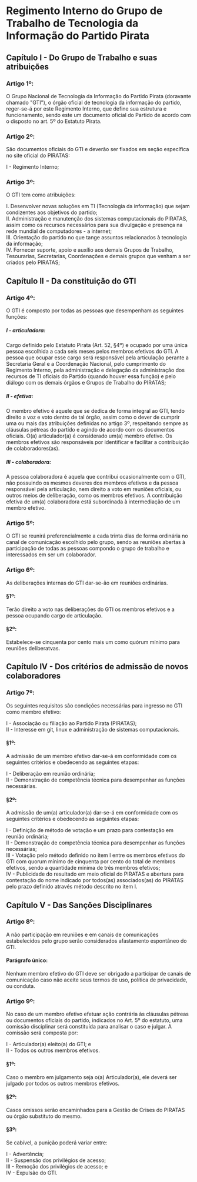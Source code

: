 Regimento Interno do Grupo de Trabalho de Tecnologia da Informação do Partido Pirata
==

Capítulo I - Do Grupo de Trabalho e suas atribuições
--

### Artigo 1º:

O Grupo Nacional de Tecnologia da Informação do Partido Pirata (doravante chamado "GTI"), o órgão oficial de tecnologia da informação do partido, reger-se-á por este Regimento Interno, que define sua estrutura e funcionamento, sendo este um documento oficial do Partido de acordo com o disposto no art. 5º do Estatuto Pirata.

### Artigo 2º:

São documentos oficiais do GTI e deverão ser fixados em seção específica no site oficial do PIRATAS:

I - Regimento Interno;  

### Artigo 3º:

O GTI tem como atribuições:

I. Desenvolver novas soluções em TI (Tecnologia da informação) que sejam condizentes aos objetivos do partido;  
II. Administração e manutenção dos sistemas computacionais do PIRATAS, assim como os recursos necessários para sua divulgação e presença na rede mundial de computadores - a internet;  
III. Orientação do partido no que tange assuntos relacionados à tecnologia da informação;  
IV. Fornecer suporte, apoio e auxílio aos demais Grupos de Trabalho, Tesourarias, Secretarias, Coordenações e demais grupos que venham a ser criados pelo PIRATAS;  

Capítulo II - Da constituição do GTI
--

### Artigo 4º:

O GTI é composto por todas as pessoas que desempenham as seguintes funções:

##### I - articuladora:

Cargo definido pelo Estatuto Pirata (Art. 52, §4º) e ocupado por uma única pessoa escolhida a cada seis meses pelos membros efetivos do GTI. A pessoa que ocupar esse cargo será responsável pela articulação perante a Secretaria Geral e a Coordenação Nacional, pelo cumprimento do Regimento Interno, pela administração e delegação da administração dos recursos de TI oficiais do Partido (quando houver essa função) e pelo diálogo com os demais órgãos e Grupos de Trabalho do PIRATAS;

##### II - efetiva:

O membro efetivo é aquele que se dedica de forma integral ao GTI, tendo direito a voz e voto dentro de tal órgão, assim como o dever de cumprir uma ou mais das atribuições definidas no artigo 3º, respeitando sempre as cláusulas pétreas do partido e agindo de acordo com os documentos oficiais. O(a) articulador(a) é considerado um(a) membro efetivo. Os membros efetivos são responsáveis por identificar e facilitar a contribuição de colaboradores(as).

##### III - colaboradora:

A pessoa colaboradora é aquela que contribui ocasionalmente com o GTI, não possuindo os mesmos deveres dos membros efetivos e da pessoa responsável pela articulação, nem direito a voto em reuniões oficiais, ou outros meios de deliberação, como os membros efetivos. A contribuição efetiva de um(a) colaboradora está subordinada à intermediação de um membro efetivo.

### Artigo 5º:

O GTI se reunirá preferencialmente a cada trinta dias de forma ordinária no canal de comunicação escolhido pelo grupo, sendo as reuniões abertas à participação de todas as pessoas compondo o grupo de trabalho e interessados em ser um colaborador.

### Artigo 6º:

As deliberações internas do GTI dar-se-ão em reuniões ordinárias.

#### §1º:

Terão direito a voto nas deliberações do GTI os membros efetivos e a pessoa ocupando cargo de articulação.

#### §2º:

Estabelece-se cinquenta por cento mais um como quórum mínimo para reuniões deliberatvas.

Capítulo IV - Dos critérios de admissão de novos colaboradores
--

### Artigo 7º:

Os seguintes requisitos são condições necessárias para ingresso no GTI como membro efetivo:

I - Associação ou filiação ao Partido Pirata (PIRATAS);  
II - Interesse em git, linux e administração de sistemas computacionais.  

#### §1º:

A admissão de um membro efetivo dar-se-á em conformidade com os seguintes critérios e obedecendo as seguintes etapas:

I - Deliberação em reunião ordinária;  
II - Demonstração de competência técnica para desempenhar as funções necessárias.  

#### §2º:

A admissão de um(a) articulador(a) dar-se-á em conformidade com os seguintes critérios e obedecendo as seguintes etapas:

I - Definição de método de votação e um prazo para contestação em reunião ordinária;  
II - Demonstração de competência técnica para desempenhar as funções necessárias;  
III - Votação pelo método definido no item I entre os membros efetivos do GTI com quorum mínimo de cinquenta por cento do total de membros efetivos, sendo a quantidade mínima de três membros efetivos;  
IV - Publicidade do resultado em meio oficial do PIRATAS e abertura para contestação do nome indicado por todos(as) associados(as) do PIRATAS pelo prazo definido através método descrito no item I.  

Capítulo V - Das Sanções Disciplinares
--

### Artigo 8º:

A não participação em reuniões e em canais de comunicações estabelecidos pelo grupo serão considerados afastamento espontâneo do GTI.

#### Parágrafo único:

Nenhum membro efetivo do GTI deve ser obrigado a participar de canais de comunicação caso não aceite seus termos de uso, política de privacidade, ou conduta.

### Artigo 9º:

No caso de um membro efetivo efetuar ação contrária às cláusulas pétreas ou documentos oficiais do partido, indicados no Art. 5º do estatuto, uma comissão disciplinar será constituída para analisar o caso e julgar. A comissão será composta por:

I - Articulador(a) eleito(a) do GTI; e  
II - Todos os outros membros efetivos.  

#### §1º:

Caso o membro em julgamento seja o(a) Articulador(a), ele deverá ser julgado por todos os outros membros efetivos.

#### §2º:

Casos omissos serão encaminhados para a Gestão de Crises do PIRATAS ou órgão substituto do mesmo.

#### §3º:

Se cabível, a punição poderá variar entre:

I - Advertência;  
II - Suspensão dos privilégios de acesso;  
III - Remoção dos privilégios de acesso; e  
IV - Expulsão do GTI.  

